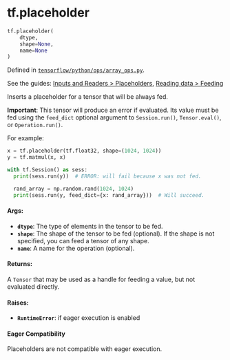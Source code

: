 <div itemscope itemtype="http://developers.google.com/ReferenceObject">
<meta itemprop="name" content="tf.placeholder" />
<meta itemprop="path" content="Stable" />
</div>

# tf.placeholder

``` python
tf.placeholder(
    dtype,
    shape=None,
    name=None
)
```



Defined in [`tensorflow/python/ops/array_ops.py`](https://www.tensorflow.org/code/tensorflow/python/ops/array_ops.py).

See the guides: [Inputs and Readers > Placeholders](../../../api_guides/python/io_ops.md#Placeholders), [Reading data > Feeding](../../../api_guides/python/reading_data.md#Feeding)

Inserts a placeholder for a tensor that will be always fed.

**Important**: This tensor will produce an error if evaluated. Its value must
be fed using the `feed_dict` optional argument to `Session.run()`,
`Tensor.eval()`, or `Operation.run()`.

For example:

```python
x = tf.placeholder(tf.float32, shape=(1024, 1024))
y = tf.matmul(x, x)

with tf.Session() as sess:
  print(sess.run(y))  # ERROR: will fail because x was not fed.

  rand_array = np.random.rand(1024, 1024)
  print(sess.run(y, feed_dict={x: rand_array}))  # Will succeed.
```



#### Args:

* <b>`dtype`</b>: The type of elements in the tensor to be fed.
* <b>`shape`</b>: The shape of the tensor to be fed (optional). If the shape is not
    specified, you can feed a tensor of any shape.
* <b>`name`</b>: A name for the operation (optional).


#### Returns:

A `Tensor` that may be used as a handle for feeding a value, but not
evaluated directly.


#### Raises:

* <b>`RuntimeError`</b>: if eager execution is enabled

#### Eager Compatibility
Placeholders are not compatible with eager execution.

